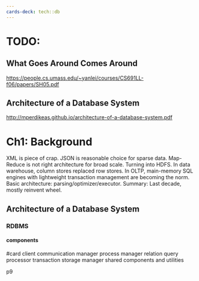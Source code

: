 ```yaml
---
cards-deck: tech::db
---
```

# TODO:

## What Goes Around Comes Around
https://people.cs.umass.edu/~yanlei/courses/CS691LL-f06/papers/SH05.pdf

## Architecture of a Database System
http://mperdikeas.github.io/architecture-of-a-database-system.pdf

# Ch1: Background
XML is piece of crap.
JSON is reasonable choice for sparse data.
Map-Reduce is not right architecture for broad scale. Turning into HDFS.
In data warehouse, column stores replaced row stores.
In OLTP, main-memory SQL engines with lightweight transaction management are becoming the norm.
Basic architecture: parsing/optimizer/executor.
Summary: Last decade, mostly reinvent wheel.

## Architecture of a Database System

### RDBMS

#### components
#card
client communication manager
process manager
relation query processor
transaction storage manager
shared components and utilities

p9
